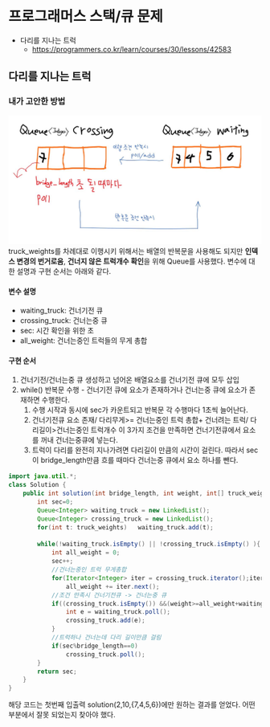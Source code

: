 # 프로그래머스 스택/큐 문제 
- 다리를 지나는 트럭
    - https://programmers.co.kr/learn/courses/30/lessons/42583

## 다리를 지나는 트럭
### 내가 고안한 방법
![img load fail](./imgs/queue1.JPG) <br> 
 truck_weights를 차례대로 이행시키 위해서는 배열의 반복문을 사용해도 되지만 **인덱스 변경의 번거로움**, **건너지 않은 트럭개수 확인**을 위해 Queue를 사용했다. 변수에 대한 설명과 구현 순서는 아래와 같다.
#### 변수 설명 
 - waiting_truck: 건너기전 큐
 - crossing_truck: 건너는중 큐
 - sec: 시간 확인을 위한 초
 - all_weight: 건너는중인 트럭들의 무게 총합
#### 구현 순서
 1. 건너기전/건너는중 큐 생성하고 넘어온 배열요소를 건너기전 큐에 모두 삽입
 2. while() 반복문 수행 - 건너기전 큐에 요소가 존재하거나 건너는중 큐에 요소가 존재하면 수행한다.
    1. 수행 시작과 동시에 sec가 카운트되고 반복문 각 수행마다 1초씩 늘어난다. 
    2. 건너기전큐 요소 존재/ 다리무게>= 건너는중인 트럭 총합+ 건너려는 트럭/ 다리길이>건너는중인 트럭개수 이 3가지 조건을 만족하면 건너기전큐에서 요소를 꺼내 건너는중큐에 넣는다.
    3. 트럭이 다리를 완전히 지나가려면 다리길이 만큼의 시간이 걸린다. 따라서 sec이 bridge_length만큼 흐를 때마다 건너는중 큐에서 요소 하나를 뺀다.


```java
import java.util.*;
class Solution {
    public int solution(int bridge_length, int weight, int[] truck_weights) {
        int sec=0;
        Queue<Integer> waiting_truck = new LinkedList();
        Queue<Integer> crossing_truck = new LinkedList();
        for(int t: truck_weights)   waiting_truck.add(t);
        
        while(!waiting_truck.isEmpty() || !crossing_truck.isEmpty() ){
        	int all_weight = 0;
        	sec++;
            //건너는중인 트럭 무게총합
            for(Iterator<Integer> iter = crossing_truck.iterator();iter.hasNext(); )
            	all_weight += iter.next();
            //조건 만족시 건너기전큐 -> 건너는중 큐
            if((crossing_truck.isEmpty()) &&(weight>=all_weight+waiting_truck.peek()) && (bridge_length>crossing_truck.size()) ){
            	int e = waiting_truck.poll();
                crossing_truck.add(e);
            }
            //트럭하나 건너는데 다리 길이만큼 걸림
            if(sec%bridge_length==0)
                crossing_truck.poll(); 
        }
        return sec;
    }
}
```

해당 코드는 첫번째 입출력 solution(2,10,{7,4,5,6})에만 원하는 결과를 얻었다. 어떤 부분에서 잘못 되었는지 찾아야 했다.

